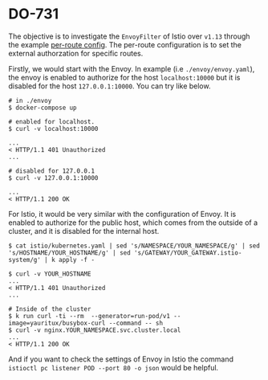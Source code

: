 # DO-731

The objective is to investigate the `EnvoyFilter` of Istio over `v1.13` through the example [per-route config](https://www.envoyproxy.io/docs/envoy/latest/configuration/http/http_filters/ext_authz_filter). The per-route configuration is to set the external authorzation for specific routes.

Firstly, we would start with the Envoy. In example (i.e `./envoy/envoy.yaml`), the envoy is enabled to authorize for the host `localhost:10000` but it is disabled for the host `127.0.0.1:10000`. You can try like below.

```shell
# in ./envoy
$ docker-compose up

# enabled for localhost.
$ curl -v localhost:10000

...
< HTTP/1.1 401 Unauthorized
...

# disabled for 127.0.0.1
$ curl -v 127.0.0.1:10000

...
< HTTP/1.1 200 OK
```

For Istio, it would be very similar with the configuration of Envoy. It is enabled to authorize for the public host, which comes from the outside of a cluster, and it is disabled for the internal host. 

```shell
$ cat istio/kubernetes.yaml | sed 's/NAMESPACE/YOUR_NAMESPACE/g' | sed 's/HOSTNAME/YOUR_HOSTNAME/g' | sed 's/GATEWAY/YOUR_GATEWAY.istio-system/g' | k apply -f -

$ curl -v YOUR_HOSTNAME 
...
< HTTP/1.1 401 Unauthorized
...

# Inside of the cluster
$ k run curl -ti --rm  --generator=run-pod/v1 --image=yauritux/busybox-curl --command -- sh
$ curl -v nginx.YOUR_NAMESPACE.svc.cluster.local 
...
< HTTP/1.1 200 OK
```

And if you want to check the settings of Envoy in Istio the command `istioctl pc listener POD --port 80 -o json` would be helpful.
